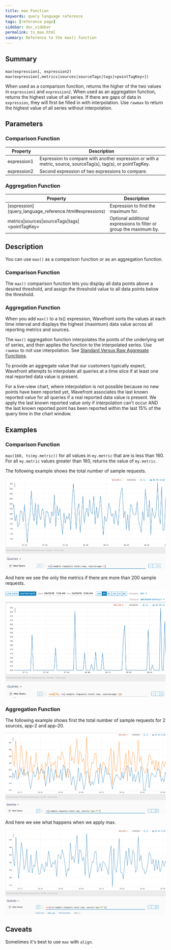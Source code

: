 ```yaml
---
title: max Function
keywords: query language reference
tags: [reference page]
sidebar: doc_sidebar
permalink: ts_max.html
summary: Reference to the max() function
---
```

## Summary
```
max(expression1, expression2)
max(expression[,metrics|sources|sourceTags|tags|<pointTagKey>])
```

When used as a comparison function, returns the higher of the two values in `expression1` and `expression2`.
When used as an aggregation function, returns the highest value of all series. If there are gaps of data in `expression`, they will first be filled in with interpolation. Use `rawmax` to return the highest value of all series without interpolation.

## Parameters

### Comparison Function
<table>
<tbody>
<thead>
<tr><th width="20%">Property</th><th width="80%">Description</th></tr>
</thead>
<tr>
<td>expression1</td>
<td>Expression to compare with another expression or with a metric, source, sourceTag(s), tag(s), or pointTagKey. </td></tr>
<tr>
<td>expression2</td>
<td>Second expression of two expressions to compare.   </td>
</tr>
</tbody>
</table>

### Aggregation Function
<table>
<tbody>
<thead>
<tr><th width="20%">Property</th><th width="80%">Description</th></tr>
</thead>
<tr>
<td markdown="span"> [expression](query_language_reference.html#expressions)</td>
<td>Expression to find the maximum for. </td></tr>
<tr>
<td>metrics&vert;sources&vert;sourceTags&vert;tags&vert;&lt;pointTagKey&gt;</td>
<td>Optional additional expressions to filter or group the maximum by. </td>
</tr>
</tbody>
</table>

## Description

You can use `max()` as a comparison function or as an aggregation function.

### Comparison Function

The `max()` comparison function lets you display all data points above a desired threshold, and assign the threshold value to all data points below the threshold.

### Aggregation Function

When you add `max()` to a ts() expression, Wavefront sorts the values at each time interval and displays the highest (maximum) data value across all reporting metrics and sources.

The `max()` aggregation function interpolates the points of the underlying set of series, and then applies the function to the interpolated series. Use `rawmax` to not use interpolation. See [Standard Versus Raw Aggregate Functions](query_language_aggregate_functions.html).

To provide an aggregate value that our customers typically expect, Wavefront attempts to interpolate all queries at a time slice if at least one real reported data value is present.

For a live-view chart, where interpolation is not possible because no new points have been reported yet, Wavefront associates the last known reported value for all queries if a real reported data value is present. We apply the last known reported value only if interpolation can’t occur AND the last known reported point has been reported within the last 15% of the query time in the chart window.

## Examples

### Comparison Function

`max(160, ts(my.metric))` for all values in `my.metric` that are is less than 160. For all `my.metric` values greater than 160, returns the value of `my.metric`.

The following example shows the total number of sample requests.

![ts max before](images/ts_max_comparison_before.png)

And here we see the only the metrics if there are more than 200 sample requests.

![ts max 250](images/ts_max_250.png)


### Aggregation Function

The following example shows first the total number of sample requests for 2 sources, app-2 and app-20.

![before aggregation with max](images/ts_max_aggr_before.png)

And here we see what happens when we apply max.

![after aggregation with max](images/ts_max_aggr_after.png)

## Caveats

Sometimes it's best to use `max` with `align`.
